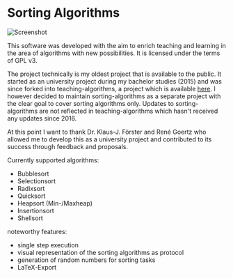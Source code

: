 # Sorting Algorithms


![Screenshot](https://moritzf.de/user/pages/02.projects/02.sorting-algorithms/sorting.png)

This software was developed with the aim to enrich teaching and learning in the area of algorithms with new possibilities. It is licensed under the terms of GPL v3.

The project technically is my oldest project that is available to the public. It started as an university project during my bachelor studies (2015) and was since forked into teaching-algorithms, a project which is available [here](https://github.com/teaching-algorithms/teaching-algorithms/releases). I however decided to maintain sorting-algorithms as a separate project with the clear goal to cover sorting algorithms only. Updates to sorting-algorithms are not reflected in teaching-algorithms which hasn't received any updates since 2016.

At this point I want to thank Dr. Klaus-J. Förster and René Goertz who allowed me to develop this as a university project and contributed to its success through feedback and proposals.

Currently supported algorithms:

- Bubblesort
- Selectionsort
- Radixsort
- Quicksort
- Heapsort (Min-/Maxheap)
- Insertionsort
- Shellsort


noteworthy features:

- single step execution
- visual representation of the sorting algorithms as protocol
- generation of random numbers for sorting tasks
- LaTeX-Export
